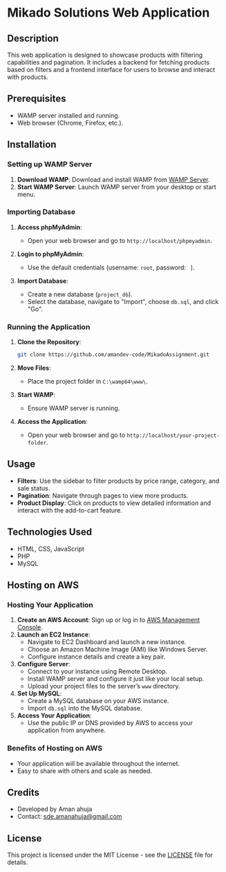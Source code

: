 # Mikado Solutions Web Application

## Description
This web application is designed to showcase products with filtering capabilities and pagination. It includes a backend for fetching products based on filters and a frontend interface for users to browse and interact with products.

## Prerequisites
- WAMP server installed and running.
- Web browser (Chrome, Firefox, etc.).

## Installation

### Setting up WAMP Server
1. **Download WAMP**: Download and install WAMP from [WAMP Server](http://www.wampserver.com/en/).
2. **Start WAMP Server**: Launch WAMP server from your desktop or start menu.

### Importing Database
1. **Access phpMyAdmin**:
   - Open your web browser and go to `http://localhost/phpmyadmin`.

2. **Login to phpMyAdmin**:
   - Use the default credentials (username: `root`, password: ` `).

3. **Import Database**:
   - Create a new database (`project_db`).
   - Select the database, navigate to "Import", choose `db.sql`, and click "Go".

### Running the Application
1. **Clone the Repository**:
   ```bash
   git clone https://github.com/amandev-code/MikadoAssignment.git
   ```

2. **Move Files**:
   - Place the project folder in `C:\wamp64\www\`.

3. **Start WAMP**:
   - Ensure WAMP server is running.
   
4. **Access the Application**:
   - Open your web browser and go to `http://localhost/your-project-folder`.

## Usage
- **Filters**: Use the sidebar to filter products by price range, category, and sale status.
- **Pagination**: Navigate through pages to view more products.
- **Product Display**: Click on products to view detailed information and interact with the add-to-cart feature.

## Technologies Used
- HTML, CSS, JavaScript
- PHP
- MySQL

## Hosting on AWS

### Hosting Your Application
1. **Create an AWS Account**: Sign up or log in to [AWS Management Console](https://aws.amazon.com/).
2. **Launch an EC2 Instance**:
   - Navigate to EC2 Dashboard and launch a new instance.
   - Choose an Amazon Machine Image (AMI) like Windows Server.
   - Configure instance details and create a key pair.
3. **Configure Server**:
   - Connect to your instance using Remote Desktop.
   - Install WAMP server and configure it just like your local setup.
   - Upload your project files to the server’s `www` directory.
4. **Set Up MySQL**:
   - Create a MySQL database on your AWS instance.
   - Import `db.sql` into the MySQL database.
5. **Access Your Application**:
   - Use the public IP or DNS provided by AWS to access your application from anywhere.

### Benefits of Hosting on AWS
- Your application will be available throughout the internet.
- Easy to share with others and scale as needed.

## Credits
- Developed by Aman ahuja
- Contact: sde.amanahuja@gmail.com

## License
This project is licensed under the MIT License - see the [LICENSE](LICENSE) file for details.